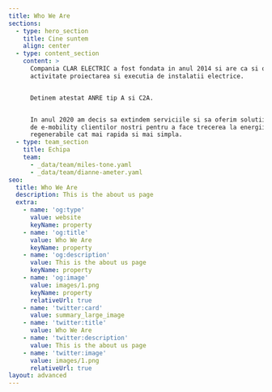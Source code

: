 ```yaml
---
title: Who We Are
sections:
  - type: hero_section
    title: Cine suntem
    align: center
  - type: content_section
    content: >
      Compania CLAR ELECTRIC a fost fondata in anul 2014 si are ca si obiect de
      activitate proiectarea si executia de instalatii electrice.


      Detinem atestat ANRE tip A si C2A.


      In anul 2020 am decis sa extindem serviciile si sa oferim solutii complete
      de e-mobility clientilor nostri pentru a face trecerea la energii
      regenerabile cat mai rapida si mai simpla.
  - type: team_section
    title: Echipa
    team:
      - _data/team/miles-tone.yaml
      - _data/team/dianne-ameter.yaml
seo:
  title: Who We Are
  description: This is the about us page
  extra:
    - name: 'og:type'
      value: website
      keyName: property
    - name: 'og:title'
      value: Who We Are
      keyName: property
    - name: 'og:description'
      value: This is the about us page
      keyName: property
    - name: 'og:image'
      value: images/1.png
      keyName: property
      relativeUrl: true
    - name: 'twitter:card'
      value: summary_large_image
    - name: 'twitter:title'
      value: Who We Are
    - name: 'twitter:description'
      value: This is the about us page
    - name: 'twitter:image'
      value: images/1.png
      relativeUrl: true
layout: advanced
---
```

